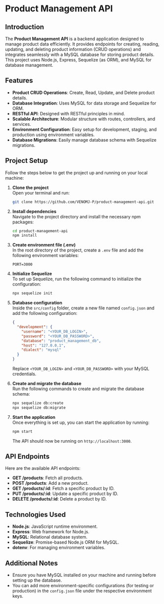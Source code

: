 # Product Management API

## Introduction

The **Product Management API** is a backend application designed to manage product data efficiently. It provides endpoints for creating, reading, updating, and deleting product information (CRUD operations) and integrates seamlessly with a MySQL database for storing product details. This project uses Node.js, Express, Sequelize (as ORM), and MySQL for database management.

## Features

- **Product CRUD Operations**: Create, Read, Update, and Delete product details.
- **Database Integration**: Uses MySQL for data storage and Sequelize for ORM.
- **RESTful API**: Designed with RESTful principles in mind.
- **Scalable Architecture**: Modular structure with routes, controllers, and services.
- **Environment Configuration**: Easy setup for development, staging, and production using environment variables.
- **Database Migrations**: Easily manage database schema with Sequelize migrations.

## Project Setup

Follow the steps below to get the project up and running on your local machine:

1. **Clone the project**  
   Open your terminal and run:

   ```bash
   git clone https://github.com/VENOMJ-P/product-management-api.git
   ```

2. **Install dependencies**  
   Navigate to the project directory and install the necessary npm packages:

   ```bash
   cd product-management-api
   npm install
   ```

3. **Create environment file (.env)**  
   In the root directory of the project, create a `.env` file and add the following environment variables:

   ```
   PORT=3000
   ```

4. **Initialize Sequelize**  
   To set up Sequelize, run the following command to initialize the configuration:

   ```bash
   npx sequelize init
   ```

5. **Database configuration**  
   Inside the `src/config` folder, create a new file named `config.json` and add the following configuration:

   ```json
   {
     "development": {
       "username": "<YOUR_DB_LOGIN>",
       "password": "<YOUR_DB_PASSWORD>",
       "database": "product_management_db",
       "host": "127.0.0.1",
       "dialect": "mysql"
     }
   }
   ```

   Replace `<YOUR_DB_LOGIN>` and `<YOUR_DB_PASSWORD>` with your MySQL credentials.

6. **Create and migrate the database**  
   Run the following commands to create and migrate the database schema:

   ```bash
   npx sequelize db:create
   npx sequelize db:migrate
   ```

7. **Start the application**  
   Once everything is set up, you can start the application by running:

   ```bash
   npm start
   ```

   The API should now be running on `http://localhost:3000`.

## API Endpoints

Here are the available API endpoints:

- **GET /products**: Fetch all products.
- **POST /products**: Add a new product.
- **GET /products/:id**: Fetch a specific product by ID.
- **PUT /products/:id**: Update a specific product by ID.
- **DELETE /products/:id**: Delete a product by ID.

## Technologies Used

- **Node.js**: JavaScript runtime environment.
- **Express**: Web framework for Node.js.
- **MySQL**: Relational database system.
- **Sequelize**: Promise-based Node.js ORM for MySQL.
- **dotenv**: For managing environment variables.

## Additional Notes

- Ensure you have MySQL installed on your machine and running before setting up the database.
- You can add more environment-specific configurations (for testing or production) in the `config.json` file under the respective environment keys.
